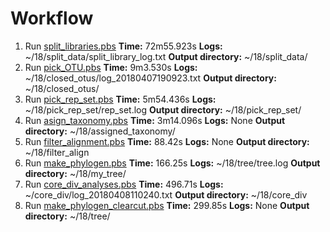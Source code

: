 # Workflow

1. Run [split_libraries.pbs](./scripts/split_libraries.pbs)
__Time:__ 72m55.923s
__Logs:__ ~/18/split_data/split_library_log.txt
__Output directory:__ ~/18/split_data/
1. Run [pick_OTU.pbs](./scripts/pick_OTU.pbs)
__Time:__ 9m3.530s
__Logs:__ ~/18/closed_otus/log_20180407190923.txt
__Output directory:__ ~/18/closed_otus/
1. Run [pick_rep_set.pbs](./scripts/pick_rep_set.pbs)
__Time:__ 5m54.436s
__Logs:__ ~/18/pick_rep_set/rep_set.log
__Output directory:__ ~/18/pick_rep_set/
1. Run [asign_taxonomy.pbs](./scripts/assign_taxonomy.pbs)
__Time:__ 3m14.096s
__Logs:__ None
__Output directory:__ ~/18/assigned_taxonomy/
1. Run [filter_alignment.pbs](./scripts/filter_alignment.pbs)
__Time:__ 88.42s
__Logs:__ None
__Output directory:__ ~/18/filter_align
1. Run [make_phylogen.pbs](./scripts/make_phylogen.pbs)
__Time:__ 166.25s
__Logs:__ ~/18/tree/tree.log
__Output directory:__ ~/18/my_tree/
1. Run [core_div_analyses.pbs](./scripts/core_div_analyses.pbs)
__Time:__ 496.71s
__Logs:__ ~/core_div/log_20180408110240.txt
__Output directory:__ ~/18/core_div
1. Run [make_phylogen_clearcut.pbs](./scripts/make_phylogen_clearcut.pbs)
__Time:__ 299.85s
__Logs:__ None
__Output directory:__ ~/18/tree/
